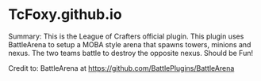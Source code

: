 TcFoxy.github.io
================

Summary:
  This is the League of Crafters official plugin. This plugin uses BattleArena to setup a MOBA style arena that spawns towers, minions and nexus. The two teams battle to destroy the opposite nexus. Should be Fun!

Credit to: BattleArena at https://github.com/BattlePlugins/BattleArena
